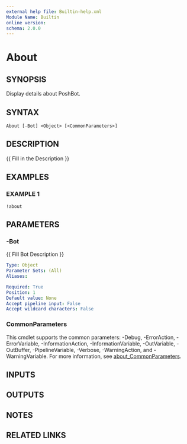 ```yaml
---
external help file: Builtin-help.xml
Module Name: Builtin
online version:
schema: 2.0.0
---
```


# About

## SYNOPSIS
Display details about PoshBot.

## SYNTAX

```
About [-Bot] <Object> [<CommonParameters>]
```

## DESCRIPTION
{{ Fill in the Description }}

## EXAMPLES

### EXAMPLE 1
```
!about
```

## PARAMETERS

### -Bot
{{ Fill Bot Description }}

```yaml
Type: Object
Parameter Sets: (All)
Aliases:

Required: True
Position: 1
Default value: None
Accept pipeline input: False
Accept wildcard characters: False
```

### CommonParameters
This cmdlet supports the common parameters: -Debug, -ErrorAction, -ErrorVariable, -InformationAction, -InformationVariable, -OutVariable, -OutBuffer, -PipelineVariable, -Verbose, -WarningAction, and -WarningVariable. For more information, see [about_CommonParameters](http://go.microsoft.com/fwlink/?LinkID=113216).

## INPUTS

## OUTPUTS

## NOTES

## RELATED LINKS
